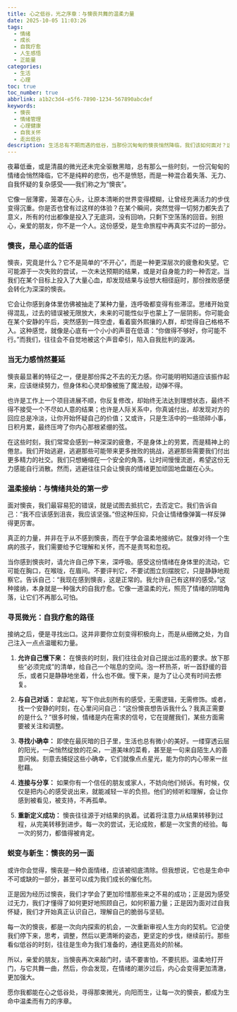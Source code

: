 ```yaml
---
title: 心之低谷，光之序章：与懊丧共舞的温柔力量
date: 2025-10-05 11:03:26
tags:
  - 情绪
  - 成长
  - 自我疗愈
  - 人生感悟
  - 正能量
categories:
  - 生活
  - 心理
toc: true
toc_number: true
abbrlink: a1b2c3d4-e5f6-7890-1234-567890abcdef
keywords:
  - 懊丧
  - 情绪管理
  - 心理健康
  - 自我关怀
  - 走出低谷
description: 生活总有不期而遇的低谷，当那份沉甸甸的懊丧悄然降临，我们该如何面对？这篇文章将带你走进内心深处，温柔地拥抱那些失落与无力，探寻在情绪的潮汐中，如何找到自我疗愈的微光，最终向阳而生，让每一次的低谷都成为成长的序章。
---
```


夜幕低垂，或是清晨的微光还未完全驱散黑暗，总有那么一些时刻，一份沉甸甸的情绪会悄然降临，它不是纯粹的悲伤，也不是愤怒，而是一种混合着失落、无力、自我怀疑的复杂感受——我们称之为“懊丧”。

它像一层薄雾，笼罩在心头，让原本清晰的世界变得模糊，让曾经充满活力的步伐变得沉重。你是否也曾有过这样的体验？在某个瞬间，突然觉得一切努力都失去了意义，所有的付出都像是投入了无底洞，没有回响，只剩下空荡荡的回音。别担心，亲爱的朋友，你不是一个人。这份感受，是生命旅程中再真实不过的一部分。

### 懊丧，是心底的低语

懊丧，究竟是什么？它不是简单的“不开心”，而是一种更深层次的疲惫和失望。它可能源于一次失败的尝试，一次未达预期的结果，或是对自身能力的一种否定。当我们在某个目标上投入了大量心血，却发现结果与设想大相径庭时，那份挫败感便会转化为深深的懊丧。

它会让你感到身体里仿佛被抽走了某种力量，连呼吸都变得有些滞涩。思绪开始变得混乱，过去的错误被无限放大，未来的可能性似乎也蒙上了一层阴影。你可能会在某个安静的午后，突然感到一阵空虚，看着窗外熙攘的人群，却觉得自己格格不入。这种感觉，就像是心底有一个小小的声音在低语：“你做得不够好，你可能不行。”而我们，往往会不自觉地被这个声音牵引，陷入自我批判的漩涡。

### 当无力感悄然蔓延

懊丧最显著的特征之一，便是那份挥之不去的无力感。你可能明明知道应该振作起来，应该继续努力，但身体和心灵却像被施了魔法般，动弹不得。

也许是工作上一个项目进展不顺，你反复修改，却始终无法达到理想状态，最终不得不接受一个不尽如人意的结果；也许是人际关系中，你真诚付出，却发现对方的回应总是冷淡，让你开始怀疑自己的价值；又或许，只是生活中的一些琐碎小事，日积月累，最终压垮了你内心那根紧绷的弦。

在这些时刻，我们常常会感到一种深深的疲惫，不是身体上的劳累，而是精神上的倦怠。我们开始逃避，逃避那些可能带来更多挫败的挑战，逃避那些需要我们付出更多精力的社交。我们只想蜷缩在一个安全的角落，让时间慢慢流逝，希望这份无力感能自行消散。然而，逃避往往只会让懊丧的情绪更加顽固地盘踞在心头。

### 温柔接纳：与情绪共处的第一步

面对懊丧，我们最容易犯的错误，就是试图去抵抗它，去否定它。我们告诉自己：“我不应该感到沮丧，我应该坚强。”但这种压抑，只会让情绪像弹簧一样反弹得更厉害。

真正的力量，并非在于从不感到懊丧，而在于学会温柔地接纳它。就像对待一个生病的孩子，我们需要给予它理解和关怀，而不是责骂和忽视。

当你感到懊丧时，请允许自己停下来，深呼吸。感受这份情绪在身体里的流动，它可能在胸口，在喉咙，在眉间。不要评判它，不要试图立刻摆脱它，只是静静地观察它。告诉自己：“我现在感到懊丧，这是正常的。我允许自己有这样的感受。”这种接纳，本身就是一种强大的自我疗愈。它像一道温柔的光，照亮了情绪的阴暗角落，让它们不再那么可怕。

### 寻觅微光：自我疗愈的路径

接纳之后，便是寻找出口。这并非要你立刻变得积极向上，而是从细微之处，为自己注入一点点温暖和力量。

1.  **允许自己慢下来：** 在懊丧的时刻，我们往往会对自己提出过高的要求。放下那些“必须完成”的清单，给自己一个喘息的空间。泡一杯热茶，听一首舒缓的音乐，或者只是静静地坐着，什么也不做。慢下来，是为了让心灵有时间去修复。

2.  **与自己对话：** 拿起笔，写下你此刻所有的感受，无需逻辑，无需修饰。或者，找一个安静的时刻，在心里问问自己：“这份懊丧想告诉我什么？我真正需要的是什么？”很多时候，情绪是内在需求的信号，它在提醒我们，某些方面需要被关注和调整。

3.  **寻找小确幸：** 即使在最灰暗的日子里，生活也总有微小的美好。一缕穿透云层的阳光，一朵悄然绽放的花朵，一道美味的菜肴，甚至是一句来自陌生人的善意问候。刻意去捕捉这些小确幸，它们就像点点星光，能为你的内心带来一丝慰藉。

4.  **连接与分享：** 如果你有一个信任的朋友或家人，不妨向他们倾诉。有时候，仅仅是把内心的感受说出来，就能减轻一半的负担。他们的倾听和理解，会让你感到被看见，被支持，不再孤单。

5.  **重新定义成功：** 懊丧往往源于对结果的执着。试着将注意力从结果转移到过程，从完美转移到进步。每一次的尝试，无论成败，都是一次宝贵的经验。每一次的努力，都值得被肯定。

### 蜕变与新生：懊丧的另一面

或许你会觉得，懊丧是一种负面情绪，应该被彻底清除。但我想说，它也是生命中不可或缺的一部分，甚至可以成为我们成长的催化剂。

正是因为经历过懊丧，我们才学会了更加珍惜那些来之不易的成功；正是因为感受过无力，我们才懂得了如何更好地照顾自己，如何积蓄力量；正是因为面对过自我怀疑，我们才开始真正认识自己，理解自己的脆弱与坚韧。

每一次的懊丧，都是一次向内探索的机会，一次重新审视人生方向的契机。它迫使我们停下来，思考，调整，然后以更清晰的姿态，更坚定的步伐，继续前行。那些看似低谷的时刻，往往是生命为我们准备的，通往更高处的阶梯。

所以，亲爱的朋友，当懊丧再次来敲门时，请不要害怕，不要抗拒。温柔地打开门，与它共舞一曲，然后，你会发现，在情绪的潮汐过后，内心会变得更加清澈，更加强大。

愿你我都能在心之低谷处，寻得那束微光，向阳而生，让每一次的懊丧，都成为生命中温柔而有力的序章。